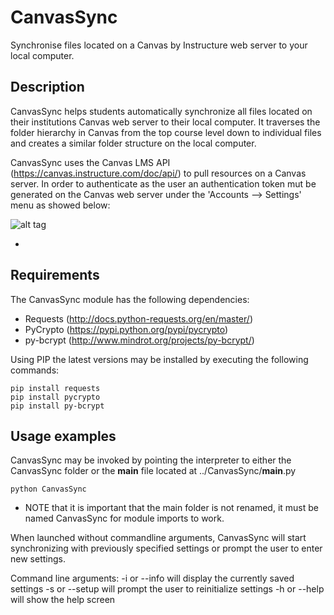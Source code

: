 # CanvasSync
Synchronise files located on a Canvas by Instructure web server to your local computer.

Description
-----------
CanvasSync helps students automatically synchronize all files located on their institutions Canvas web server
to their local computer. It traverses the folder hierarchy in Canvas from the top course level down to individual
files and creates a similar folder structure on the local computer.

CanvasSync uses the Canvas LMS API (https://canvas.instructure.com/doc/api/) to pull resources on a Canvas server. In
order to authenticate as the user an authentication token mut be generated on the Canvas web server under the
'Accounts --> Settings' menu as showed below:

![alt tag](https://cloud.githubusercontent.com/assets/12041524/22701027/c25ccbd8-ed5c-11e6-9ace-c8687e124bc8.png)


*

Requirements
------------
The CanvasSync module has the following dependencies:

- Requests  (http://docs.python-requests.org/en/master/)
- PyCrypto  (https://pypi.python.org/pypi/pycrypto)
- py-bcrypt (http://www.mindrot.org/projects/py-bcrypt/)

Using PIP the latest versions may be installed by executing the following commands:
```
pip install requests
pip install pycrypto
pip install py-bcrypt
```

Usage examples
--------------
CanvasSync may be invoked by pointing the interpreter to either the CanvasSync folder or the __main__ file
located at ../CanvasSync/__main__.py
```
python CanvasSync
```
* NOTE that it is important that the main folder is not renamed, it must be named CanvasSync for module imports to work.

When launched without commandline arguments, CanvasSync will start synchronizing with previously specified settings or
prompt the user to enter new settings.

Command line arguments:
-i or --info will display the currently saved settings
-s or --setup will prompt the user to reinitialize settings
-h or --help will show the help screen
